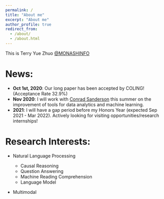 ```yaml
---
permalink: /
title: "About me"
excerpt: "About me"
author_profile: true
redirect_from: 
  - /about/
  - /about.html
---
```


This is Terry Yue Zhuo [@MONASHINFO](https://umlt.infotech.monash.edu/)

News:
======
* **Oct 1st, 2020**: Our long paper has been accepted by COLING! (Acceptance Rate 32.9%)
* **Nov 2020**: I will work with [Conrad Sanderson](http://conradsanderson.id.au/) this summer on the improvement of tools for data analytics and machine learning.
* **2021**: I will have a gap period before my Honors Year (expected Sep 2021 - Mar 2022). Actively looking for visiting opportunities/research internships!

Research Interests:
===================
* Natural Language Processing
  * Causal Reasoning
  * Question Answering
  * Machine Reading Comprehension
  * Language Model

* Multimodal